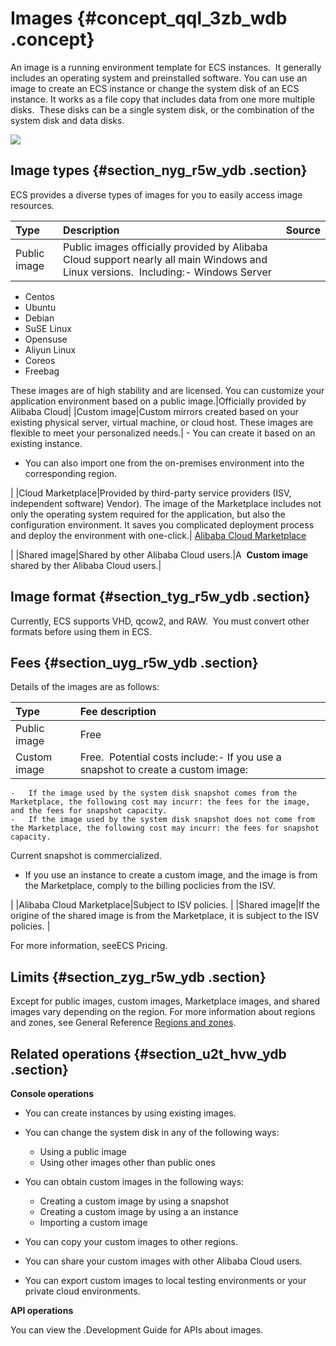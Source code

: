 # Images {#concept_qql_3zb_wdb .concept}

An image is a running environment template for ECS instances.  It generally includes an operating system and preinstalled software. You can use an image to create an ECS instance or change the system disk of an ECS instance. It works as a file copy that includes data from one more multiple disks.  These disks can be a single system disk, or the combination of the system disk and data disks.

![](http://static-aliyun-doc.oss-cn-hangzhou.aliyuncs.com/assets/img/9572/15331992865238_en-US.png)

## Image types {#section_nyg_r5w_ydb .section}

ECS provides a diverse types of images for you to easily access image resources.

|Type|Description |Source|
|:---|:-----------|:-----|
|Public image|Public images officially provided by Alibaba Cloud support nearly all main Windows and Linux versions.  Including:-   Windows Server
-   Centos
-   Ubuntu
-   Debian
-   SuSE Linux
-   Opensuse
-   Aliyun Linux
-   Coreos
-   Freebag

These images are of high stability and are licensed. You can customize your application environment based on a public image.|Officially provided by Alibaba Cloud|
|Custom image|Custom mirrors created based on your existing physical server, virtual machine, or cloud host. These images are flexible to meet your personalized needs.| -   You can create it based on an existing instance.
-   You can also import one from the on-premises environment into the corresponding region.

 |
|Cloud Marketplace|Provided by third-party service providers \(ISV, independent software\) Vendor\). The image of the Marketplace includes not only the operating system required for the application, but also the configuration environment. It saves you complicated deployment process and deploy the environment with one-click.| [Alibaba Cloud Marketplace](https://marketplace.alibabacloud.com/)

 |
|Shared image|Shared by other Alibaba Cloud users.|A  **Custom image** shared by ther Alibaba Cloud users.|

## Image format {#section_tyg_r5w_ydb .section}

Currently, ECS supports VHD, qcow2, and RAW.  You must convert other formats before using them in ECS.

## Fees {#section_uyg_r5w_ydb .section}

Details of the images are as follows:

|Type|Fee description|
|:---|:--------------|
|Public image|Free|
|Custom image|Free.  Potential costs include:-   If you use a snapshot to create a custom image:

    -   If the image used by the system disk snapshot comes from the Marketplace, the following cost may incurr: the fees for the image, and the fees for snapshot capacity.
    -   If the image used by the system disk snapshot does not come from the Marketplace, the following cost may incurr: the fees for snapshot capacity.
Current snapshot is commercialized.

-   If you use an instance to create a custom image, and the image is from the Marketplace, comply to the billing poclicies from the ISV.

|
|Alibaba Cloud Marketplace|Subject to ISV policies. |
|Shared image|If the origine of the shared image is from the Marketplace, it is subject to the ISV policies. |

For more information, seeECS Pricing.

## Limits {#section_zyg_r5w_ydb .section}

Except for public images, custom images, Marketplace images, and shared images vary depending on the region. For more information about regions and zones, see General Reference [Regions and zones](https://www.alibabacloud.com/help/doc-detail/40654.htm).

## Related operations {#section_u2t_hvw_ydb .section}

**Console operations**

-   You can create instances by using existing images.
-   You can change the system disk in any of the following ways:
    -   Using a public image
    -   Using other images other than public ones
-   You can obtain custom images in the following ways:
    -   Creating a custom image by using a snapshot
    -   Creating a custom image by using a an instance
    -   Importing a custom image
-   You can copy your custom images to other regions.

-   You can share your custom images with other Alibaba Cloud users.

-   You can export custom images to local testing environments or your private cloud environments.


**API operations**

You can view the .Development Guide for APIs about images.

